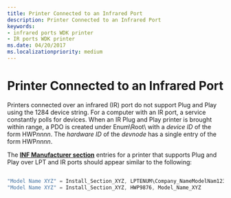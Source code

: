 ```yaml
---
title: Printer Connected to an Infrared Port
description: Printer Connected to an Infrared Port
keywords:
- infrared ports WDK printer
- IR ports WDK printer
ms.date: 04/20/2017
ms.localizationpriority: medium
---
```


# Printer Connected to an Infrared Port





Printers connected over an infrared (IR) port do not support Plug and Play using the 1284 device string. For a computer with an IR port, a service constantly polls for devices. When an IR Plug and Play printer is brought within range, a PDO is created under Enum\\Root\\ with a *device ID* of the form HWP*nnnn*. The *hardware ID* of the *devnode* has a single entry of the form HWP*nnnn*.

The [**INF Manufacturer section**](../install/inf-manufacturer-section.md) entries for a printer that supports Plug and Play over LPT and IR ports should appear similar to the following:

```cpp
 
"Model Name XYZ" = Install_Section_XYZ, LPTENUM\Company_NameModelNam1234, Company_NameModelNam1234, Model_Name_XYZ
"Model Name XYZ" = Install_Section_XYZ, HWP9876, Model_Name_XYZ
```

 

